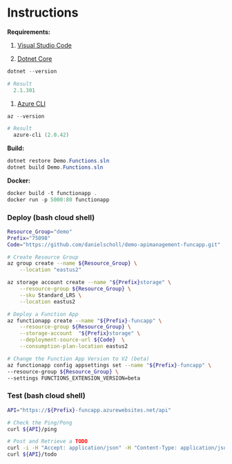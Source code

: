 # Instructions

__Requirements:__

1. [Visual Studio Code](https://visualstudio.microsoft.com/downloads/)

1. [Dotnet Core](https://www.microsoft.com/net/learn/get-started-with-dotnet-tutorial)

```powershell
dotnet --version

# Result
  2.1.301
```

1. [Azure CLI](https://docs.microsoft.com/en-us/powershell/azure/install-azurerm-ps?view=azurermps-6.5.0)

```powershell
az --version

# Result
  azure-cli (2.0.42)
```

__Build:__

```powershell
dotnet restore Demo.Functions.sln
dotnet build Demo.Functions.sln
```

__Docker:__

```powershell
docker build -t functionapp .
docker run -p 5000:80 functionapp
```


### Deploy (bash cloud shell)

```bash
Resource_Group="demo"
Prefix="75098"
Code="https://github.com/danielscholl/demo-apimanagement-funcapp.git"

# Create Resource Group
az group create --name ${Resource_Group} \
	--location "eastus2"

az storage account create --name "${Prefix}storage" \
    --resource-group ${Resource_Group} \
    --sku Standard_LRS \
    --location eastus2 

# Deploy a Function App
az functionapp create --name "${Prefix}-funcapp" \
    --resource-group ${Resource_Group} \
    --storage-account  "${Prefix}storage" \
    --deployment-source-url ${Code}  \
    --consumption-plan-location eastus2

# Change the Function App Version to V2 (beta)
az functionapp config appsettings set --name "${Prefix}-funcapp" \
--resource-group ${Resource_Group} \
--settings FUNCTIONS_EXTENSION_VERSION=beta

```

### Test (bash cloud shell)

```bash
API="https://${Prefix}-funcapp.azurewebsites.net/api"

# Check the Ping/Pong
curl ${API}/ping

# Post and Retrieve a TODO
curl -i -H "Accept: application/json" -H "Content-Type: application/json" -X POST -d "{'tododescription': 'hello-world'}" ${API}/todo
curl ${API}/todo

```
